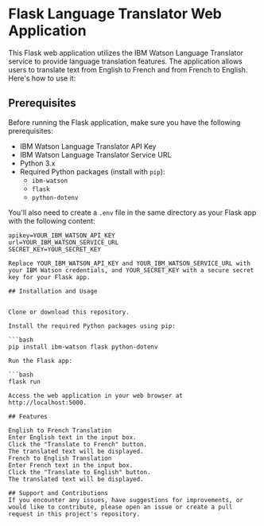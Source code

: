 # Flask Language Translator Web Application

This Flask web application utilizes the IBM Watson Language Translator service to provide language translation features. The application allows users to translate text from English to French and from French to English. Here's how to use it:

## Prerequisites

Before running the Flask application, make sure you have the following prerequisites:

- IBM Watson Language Translator API Key
- IBM Watson Language Translator Service URL
- Python 3.x
- Required Python packages (install with `pip`):
  - `ibm-watson`
  - `flask`
  - `python-dotenv`

You'll also need to create a `.env` file in the same directory as your Flask app with the following content:

```dotenv
apikey=YOUR_IBM_WATSON_API_KEY
url=YOUR_IBM_WATSON_SERVICE_URL
SECRET_KEY=YOUR_SECRET_KEY

Replace YOUR_IBM_WATSON_API_KEY and YOUR_IBM_WATSON_SERVICE_URL with your IBM Watson credentials, and YOUR_SECRET_KEY with a secure secret key for your Flask app.

## Installation and Usage


Clone or download this repository.

Install the required Python packages using pip:

```bash
pip install ibm-watson flask python-dotenv

Run the Flask app:

```bash
flask run

Access the web application in your web browser at http://localhost:5000.

## Features

English to French Translation
Enter English text in the input box.
Click the "Translate to French" button.
The translated text will be displayed.
French to English Translation
Enter French text in the input box.
Click the "Translate to English" button.
The translated text will be displayed.

## Support and Contributions
If you encounter any issues, have suggestions for improvements, or would like to contribute, please open an issue or create a pull request in this project's repository.






